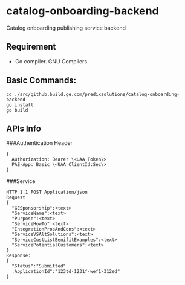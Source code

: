 # catalog-onboarding-backend
 Catalog onboarding publishing service backend

## Requirement
- Go compiler. GNU Compilers

## Basic Commands:
```
cd ./src/github.build.ge.com/predixsolutions/catalog-onboarding-backend
go install
go build
```

## APIs Info

###Authentication Header
```
{
  Authorization: Bearer \<UAA Token\>
  PAE-App: Basic \<UAA ClientId:Sec\>
}
```

###Service
```
HTTP 1.1 POST Application/json
Request
{
  "GESponsorship":<text>
  "ServiceName":<text>
  "Purpose":<text>
  "ServiceHowTo":<text>
  "IntegrationProsAndCons":<text>
  "ServiceVSAltSolutions":<text>
  "ServiceCustListBenifitExamples":<text>
  "ServicePotentialCustomers":<text>
}
Response:
{
  "Status":"Submitted"
  :ApplicationId":"123td-1231f-wef1-312ed"
}
```
